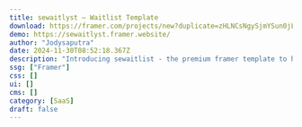 ```yaml
---
title: sewaitlyst — Waitlist Template
download: https://framer.com/projects/new?duplicate=zHLNCsNgySjmYSun0jLd&via=jodysaputra&duplicateType=siteTemplate
demo: https://sewaitlyst.framer.website/
author: "Jodysaputra"
date: 2024-11-30T08:52:18.367Z
description: "Introducing sewaitlist - the premium framer template to help you launch your very own waitlist, grow your mailing list all while building the hype for launch day."
ssg: ["Framer"]
css: []
ui: []
cms: []
category: [SaaS]
draft: false
---
```

